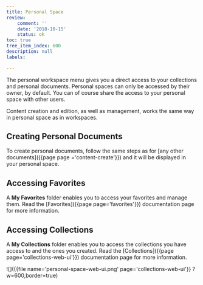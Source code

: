 ```yaml
---
title: Personal Space
review:
    comment: ''
    date: '2018-10-15'
    status: ok
toc: true
tree_item_index: 600
description: null
labels:

---
```


The personal workspace menu gives you a direct access to your collections and personal documents. Personal spaces can only be accessed by their owner, by default. You can of course share the access to your personal space with other users.

Content creation and edition, as well as management, works the same way in personal space as in workspaces.

## Creating Personal Documents

To create personal documents, follow the same steps as for [any other documents]({{page page ='content-create'}}) and it will be displayed in your personal space.

## Accessing Favorites

A **My Favorites** folder enables you to access your favorites and manage them. Read the [Favorites]({{page page='favorites'}}) documentation page for more information.

## Accessing Collections

A **My Collections** folder enables you to access the collections you have access to and the ones you created.
Read the [Collections]({{page page='collections-web-ui'}}) documentation page for more information.

![]({{file name='personal-space-web-ui.png' page='collections-web-ui'}} ?w=600,border=true)
